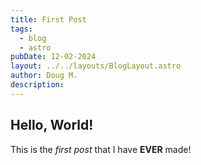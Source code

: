 ```yaml
---
title: First Post
tags:
  - blog
  - astro
pubDate: 12-02-2024
layout: ../../layouts/BlogLayout.astro
author: Doug M.
description:
---
```


## Hello, World!

This is the _first post_ that I have **EVER** made!
